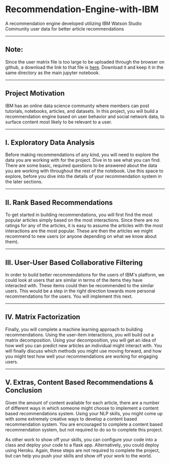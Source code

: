 # Recommendation-Engine-with-IBM
A recommendation engine developed utilizing IBM Watson Studio Community user data for better article recommendations 

------

## Note:
Since the user matrix file is too large to be uploaded through the browser on github, a download the link to that file is [here](https://drive.google.com/file/d/1FupIzJfkgOdEGF9b6GM6nO4u4HT27ofD/view?usp=sharing). Download it and keep it in the same directory as the main jupyter notebook.

----

## Project Motivation
IBM has an online data science community where members can post tutorials, notebooks, articles, and datasets. In this project, you will build a recommendation engine based on user behavior and social network data, to surface content most likely to be relevant to a user.

----

## I. Exploratory Data Analysis
Before making recommendations of any kind, you will need to explore the data you are working with for the project. Dive in to see what you can find. There are some basic, required questions to be answered about the data you are working with throughout the rest of the notebook. Use this space to explore, before you dive into the details of your recommendation system in the later sections.

-----

## II. Rank Based Recommendations
To get started in building recommendations, you will first find the most popular articles simply based on the most interactions. Since there are no ratings for any of the articles, it is easy to assume the articles with the most interactions are the most popular. These are then the articles we might recommend to new users (or anyone depending on what we know about them).

----

## III. User-User Based Collaborative Filtering
In order to build better recommendations for the users of IBM's platform, we could look at users that are similar in terms of the items they have interacted with. These items could then be recommended to the similar users. This would be a step in the right direction towards more personal recommendations for the users. You will implement this next.

----

## IV. Matrix Factorization
Finally, you will complete a machine learning approach to building recommendations. Using the user-item interactions, you will build out a matrix decomposition. Using your decomposition, you will get an idea of how well you can predict new articles an individual might interact with. You will finally discuss which methods you might use moving forward, and how you might test how well your recommendations are working for engaging users.

----

## V. Extras, Content Based Recommendations & Conclusion
Given the amount of content available for each article, there are a number of different ways in which someone might choose to implement a content based recommendations system. Using your NLP skills, you might come up with some extremely creative ways to develop a content based recommendation system. You are encouraged to complete a content based recommendation system, but not required to do so to complete this project.

As other work to show off your skills, you can configure your code into a class and deploy your code to a flask app. Alternatively, you could deploy using Heroku. Again, these steps are not required to complete the project, but can help you push your skills and show off your work to the world.
